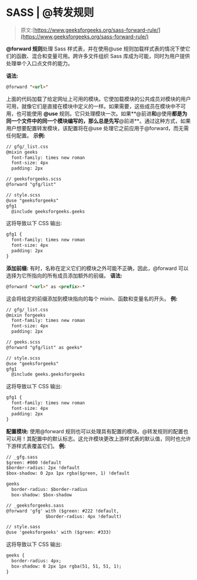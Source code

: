 # SASS | @转发规则

> 原文:[https://www.geeksforgeeks.org/sass-forward-rule/](https://www.geeksforgeeks.org/sass-forward-rule/)

**@forward 规则**处理 Sass 样式表，并在使用@use 规则加载样式表的情况下使它们的函数、混合和变量可用。跨许多文件组织 Sass 库成为可能，同时为用户提供处理单个入口点文件的能力。

**语法:**

```html
@forward "<url>"
```

上面的代码加载了给定网址上可用的模块。它使加载模块的公共成员对模块的用户可用，就像它们是直接在模块中定义的一样。如果需要，这些成员在模块中不可用，也可能使用 **@use** 规则。它只处理模块一次。如果**@前进**和**@使用**都是为同一个文件中的同一个模块编写的，那么总是先写**@前进**。通过这种方式，如果用户想要配置转发模块，该配置将在@use 处理它之前应用于@forward，而无需任何配置。
**示例:**

```html
// gfg/_list.css
@mixin geeks 
  font-family: times new roman
  font-size: 4px
  padding: 2px

// geeksforgeeks.scss
@forward "gfg/list"

// style.scss
@use "geeksforgeeks"
gfg1 
  @include geeksforgeeks.geeks
```

这将导致以下 CSS 输出:

```html
gfg1 {
  font-family: times new roman
  font-size: 4px
  padding: 2px
}

```

**添加前缀:**
有时，名称在定义它们的模块之外可能不正确，因此，@forward 可以选择为它所指向的所有成员添加额外的前缀。
**语法:**

```html
@forward "<url>" as <prefix>-*
```

这会将给定的前缀添加到模块指向的每个 mixin、函数和变量名的开头。
**例:**

```html
// gfg/_list.css
@mixin forgeeks
  font-family: times new roman
  font-size: 4px
  padding: 2px

// geeks.scss
@forward "gfg/list" as geeks*

// style.scss
@use "geeksforgeeks"
gfg1 
  @include geeks.geeksforgeeks
```

这将导致以下 CSS 输出:

```html
gfg1 {
  font-family: times new roman
  font-size: 4px
  padding: 2px
}

```

**配置模块:**
使用@forward 规则也可以处理具有配置的模块。@转发规则的配置也可以用！其配置中的默认标志。这允许模块更改上游样式表的默认值，同时也允许下游样式表覆盖它们。
**例:**

```html
// _gfg.sass
$green: #000 !default
$border-radius: 2px !default
$box-shadow: 0 2px 1px rgba($green, 1) !default

geeks
  border-radius: $border-radius
  box-shadow: $box-shadow

// _geeksforgeeks.sass
@forward 'gfg' with ($green: #222 !default,
               $border-radius: 4px !default)

// style.sass
@use 'geeksforgeeks' with ($green: #333)
```

这将导致以下 CSS 输出:

```html
geeks {
  border-radius: 4px;
  box-shadow: 0 2px 1px rgba(51, 51, 51, 1);
}

```